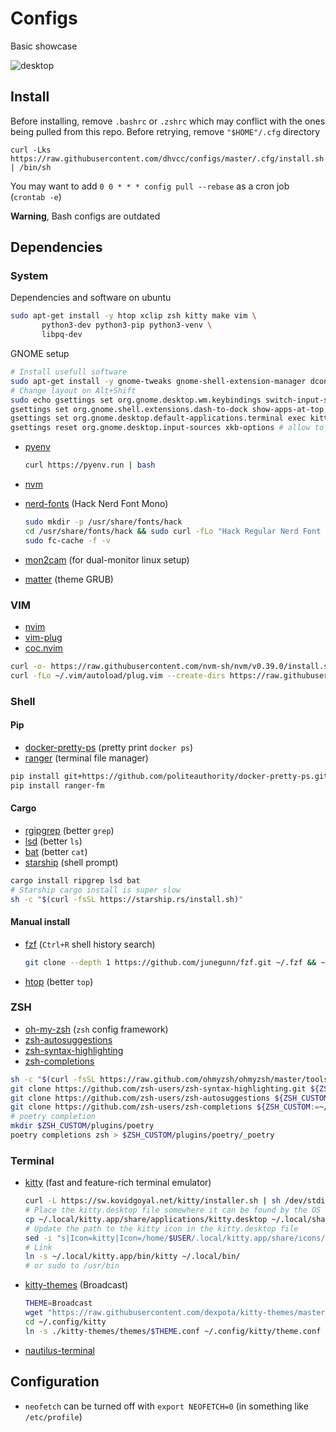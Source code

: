 # Configs

Basic showcase

![desktop](https://user-images.githubusercontent.com/18076967/179727974-d9bdf501-f911-4ff7-9bc3-8021d7f096ec.png)

## Install

Before installing, remove `.bashrc` or `.zshrc` which may conflict with the ones being pulled from this repo. Before retrying, remove `"$HOME"/.cfg` directory

```shell
curl -Lks https://raw.githubusercontent.com/dhvcc/configs/master/.cfg/install.sh | /bin/sh
```

You may want to add
`0 0 * * * config pull --rebase` as a cron job (`crontab -e`)

**Warning**, Bash configs are outdated

## Dependencies

### System

Dependencies and software on ubuntu

```bash
sudo apt-get install -y htop xclip zsh kitty make vim \
       python3-dev python3-pip python3-venv \
       libpq-dev
```

GNOME setup

```bash
# Install usefull software
sudo apt-get install -y gnome-tweaks gnome-shell-extension-manager dconf-editor
# Change layout on Alt+Shift
sudo echo gsettings set org.gnome.desktop.wm.keybindings switch-input-source-backward "['<Alt>Shift_L']" >> /etc/profile
gsettings set org.gnome.shell.extensions.dash-to-dock show-apps-at-top true # show app button on the top/left
gsettings set org.gnome.desktop.default-applications.terminal exec kitty # set kitty as default terminal
gsettings reset org.gnome.desktop.input-sources xkb-options # allow to Alt+Shift+Tab to Alt+Tab backwards
```

- [pyenv](https://github.com/pyenv/pyenv-installer)

    ```bash
    curl https://pyenv.run | bash
    ```

- [nvm](https://github.com/nvm-sh/nvm)
- [nerd-fonts](https://github.com/ryanoasis/nerd-fonts) (Hack Nerd Font Mono)

    ```bash
    sudo mkdir -p /usr/share/fonts/hack
    cd /usr/share/fonts/hack && sudo curl -fLo "Hack Regular Nerd Font Complete Mono.ttf" https://github.com/ryanoasis/nerd-fonts/raw/master/patched-fonts/Hack/Regular/complete/Hack%20Regular%20Nerd%20Font%20Complete%20Mono.ttf
    sudo fc-cache -f -v
    ```

- [mon2cam](https://github.com/ShayBox/Mon2Cam) (for dual-monitor linux setup)
- [matter](https://github.com/mateosss/matter) (theme GRUB)

### VIM

- [nvim](https://github.com/neovim/neovim)
- [vim-plug](https://github.com/junegunn/vim-plug)
- [coc.nvim](https://github.com/neoclide/coc.nvim)

```bash
curl -o- https://raw.githubusercontent.com/nvm-sh/nvm/v0.39.0/install.sh | bash
curl -fLo ~/.vim/autoload/plug.vim --create-dirs https://raw.githubusercontent.com/junegunn/vim-plug/master/plug.vim
```

### Shell

#### Pip

- [docker-pretty-ps](https://github.com/politeauthority/docker-pretty-ps) (pretty print `docker ps`)
- [ranger](https://github.com/ranger/ranger) (terminal file manager)

```bash
pip install git+https://github.com/politeauthority/docker-pretty-ps.git#egg=docker-pretty-ps --upgrade
pip install ranger-fm
```

#### Cargo

- [rgipgrep](https://github.com/BurntSushi/ripgrep) (better `grep`)
- [lsd](https://github.com/Peltoche/lsd) (better `ls`)
- [bat](https://github.com/sharkdp/bat) (better `cat`)
- [starship](https://starship.rs/) (shell prompt)

```bash
cargo install ripgrep lsd bat
# Starship cargo install is super slow
sh -c "$(curl -fsSL https://starship.rs/install.sh)"
```

#### Manual install

- [fzf](https://github.com/junegunn/fzf) (`Ctrl+R` shell history search)

    ```bash
    git clone --depth 1 https://github.com/junegunn/fzf.git ~/.fzf && ~/.fzf/install
    ```

- [htop](https://github.com/htop-dev/htop/) (better `top`)

### ZSH

- [oh-my-zsh](https://github.com/ohmyzsh/ohmyzsh) (`zsh` config framework)
- [zsh-autosuggestions](https://github.com/zsh-users/zsh-autosuggestions)
- [zsh-syntax-highlighting](https://github.com/zsh-users/zsh-syntax-highlighting)
- [zsh-completions](https://github.com/zsh-users/zsh-completions)

```bash
sh -c "$(curl -fsSL https://raw.github.com/ohmyzsh/ohmyzsh/master/tools/install.sh)"
git clone https://github.com/zsh-users/zsh-syntax-highlighting.git ${ZSH_CUSTOM:-~/.oh-my-zsh/custom}/plugins/zsh-syntax-highlighting
git clone https://github.com/zsh-users/zsh-autosuggestions ${ZSH_CUSTOM:-~/.oh-my-zsh/custom}/plugins/zsh-autosuggestions
git clone https://github.com/zsh-users/zsh-completions ${ZSH_CUSTOM:=~/.oh-my-zsh/custom}/plugins/zsh-completions
# poetry completion
mkdir $ZSH_CUSTOM/plugins/poetry
poetry completions zsh > $ZSH_CUSTOM/plugins/poetry/_poetry
```

### Terminal

- [kitty](https://github.com/kovidgoyal/kitty) (fast and feature-rich terminal emulator)

    ```bash
    curl -L https://sw.kovidgoyal.net/kitty/installer.sh | sh /dev/stdin
    # Place the kitty.desktop file somewhere it can be found by the OS
    cp ~/.local/kitty.app/share/applications/kitty.desktop ~/.local/share/applications/
    # Update the path to the kitty icon in the kitty.desktop file
    sed -i "s|Icon=kitty|Icon=/home/$USER/.local/kitty.app/share/icons/hicolor/256x256/apps/kitty.png|g" ~/.local/share/applications/kitty.desktop
    # Link
    ln -s ~/.local/kitty.app/bin/kitty ~/.local/bin/
    # or sudo to /usr/bin
    ```

- [kitty-themes](https://github.com/dexpota/kitty-themes) (Broadcast)

    ```bash
    THEME=Broadcast
    wget "https://raw.githubusercontent.com/dexpota/kitty-themes/master/themes/$THEME.conf" -P ~/.config/kitty/kitty-themes/themes
    cd ~/.config/kitty
    ln -s ./kitty-themes/themes/$THEME.conf ~/.config/kitty/theme.conf
    ```

- [nautilus-terminal](https://github.com/flozz/nautilus-terminal#ubuntu-2004-and-later)

## Configuration

- `neofetch` can be turned off with `export NEOFETCH=0` (in something like `/etc/profile`)
